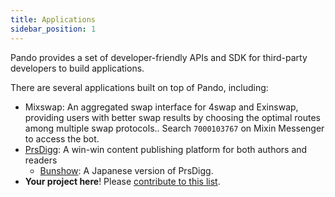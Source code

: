```yaml
---
title: Applications
sidebar_position: 1
---
```


Pando provides a set of developer-friendly APIs and SDK for third-party developers to build applications.

There are several applications built on top of Pando, including:

- Mixswap: An aggregated swap interface for 4swap and Exinswap, providing users with better swap results by choosing the optimal routes among multiple swap protocols.. Search `7000103767` on Mixin Messenger to access the bot.
- [PrsDigg](https://prsdigg.com): A win-win content publishing platform for both authors and readers
  - [Bunshow](https://bunshow.jp/): A Japanese version of PrsDigg.
- **Your project here**! Please [contribute to this list](https://github.com/fox-one/docs.pando.im/tree/master/docs/3rd-party-apps/overview.md).